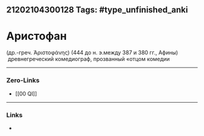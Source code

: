 21202104300128
Tags: #type_unfinished_anki
---
# Аристофан

(др.-греч. Ἀριστοφάνης) (444 до н. э.между 387 и 380 гг., Афины)<br> древнегреческий комедиограф, прозванный «отцом комедии

---
### Zero-Links
- [[00 QI]]
---
### Links
-